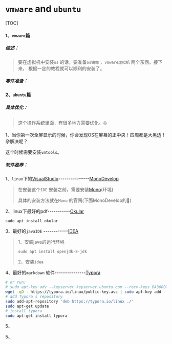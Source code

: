# `vmware` and `ubuntu`

[TOC]



#### 1、`vmware`篇

##### 综述：

> 要在虚拟机中安装`os` 的话，要准备`os镜像` ，`vmware虚拟机` 两个东西。接下来， 根据一定的教程就可以顺利的安装了。

##### 零件准备：









#### 2、`ubuntu`篇

##### 具体优化：

> 这个操作系统里面，有很多地方需要优化。:sailboat: 

1、当你第一次全屏显示的时候，你会发现OS在屏幕的正中央！四周都是大黑边！杂解决呢？

这个时候需要安装`vmtools`。





##### 软件推荐：

1、`linux`下的[VisualStudio](https://visualstudio.microsoft.com/zh-hans/)---------------[MonoDevelop](https://www.monodevelop.com/)

> 在安装这个`IDE` 安装之前，需要安装[Mono](https://www.mono-project.com/)(环境)
>
> 具体的安装方法就在`Mono` 的官网(下面MonoDevelop的🔗)





2、linux下最好的pdf-----------[Okular](https://okular.kde.org/)

```shell
sudo apt install okular
```







3、最好的`javaIDE` ------------[IDEA](https://www.jetbrains.com/idea/)

> 1、安装java的运行环境
>
> ```shell
> sudo apt install openjdk-8-jdk
> ```
>
> 2、安装`idea` 







4、最好的`markdown` 软件---------------[Typora](https://www.typora.io/)

```sh
# or run:
# sudo apt-key adv --keyserver keyserver.ubuntu.com --recv-keys BA300B7755AFCFAE
wget -qO - https://typora.io/linux/public-key.asc | sudo apt-key add -
# add Typora's repository
sudo add-apt-repository 'deb https://typora.io/linux ./'
sudo apt-get update
# install typora
sudo apt-get install typora
```



5、









5、